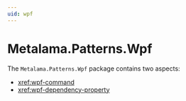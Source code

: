```yaml
---
uid: wpf
---
```


# Metalama.Patterns.Wpf

The `Metalama.Patterns.Wpf` package contains two aspects:

* <xref:wpf-command>
* <xref:wpf-dependency-property>
